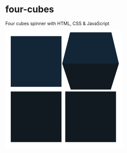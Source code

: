# four-cubes
Four cubes spinner with HTML, CSS &amp; JavaScript

![Four cubes spinner](https://raw.githubusercontent.com/akngmskvk/four-cubes/master/four-cubes.gif)

